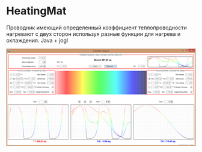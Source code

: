 # HeatingMat
Проводник имеющий определенный коэффициент теплопроводности нагревают с двух сторон используя разные функции для нагрева и охлаждения.
Java + jogl

![screen](https://github.com/SergeyVorobiev/HeatingMat/blob/eb4582764c8bcee63cbed5565962e2ef824dbb6f/screen.jpg)

